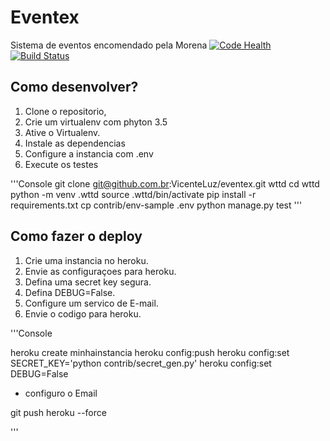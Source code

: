 # Eventex
Sistema de eventos encomendado pela Morena
[![Code Health](https://landscape.io/github/VicenteLuz/eventex/master/landscape.svg?style=flat)](https://landscape.io/github/VicenteLuz/eventex/master)
[![Build Status](https://travis-ci.org/VicenteLuz/eventex.svg?branch=master)](https://travis-ci.org/VicenteLuz/eventex)

## Como desenvolver?

1. Clone o repositorio,
2. Crie um virtualenv com phyton 3.5
3. Ative o Virtualenv.
4. Instale as dependencias
5. Configure a instancia com .env
6. Execute os testes

'''Console
git clone git@github.com.br:VicenteLuz/eventex.git wttd
cd wttd
python -m venv .wttd
source .wttd/bin/activate
pip install -r requirements.txt
cp contrib/env-sample .env
python manage.py test
'''

## Como fazer o deploy
1. Crie uma instancia no heroku.
2. Envie as configuraçoes para heroku.
3. Defina uma secret key segura.
4. Defina DEBUG=False.
5. Configure um servico de E-mail.
6. Envie o codigo para heroku.

'''Console

heroku create minhainstancia
heroku config:push
heroku config:set SECRET_KEY='python contrib/secret_gen.py'
heroku config:set DEBUG=False
* configuro o Email

git push heroku --force

'''